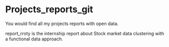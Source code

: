 # Projects_reports_git
You would find all my projects reports with open data. 

report_rroty is the internship report about Stock market data clustering with a functional data approach. 
